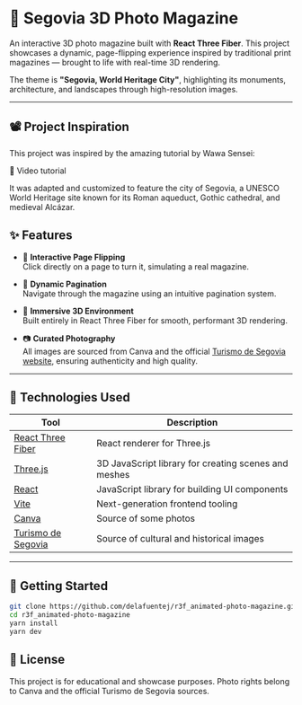 # 📖 Segovia 3D Photo Magazine

An interactive 3D photo magazine built with **React Three Fiber**. This project showcases a dynamic, page-flipping experience inspired by traditional print magazines — brought to life with real-time 3D rendering.

The theme is **"Segovia, World Heritage City"**, highlighting its monuments, architecture, and landscapes through high-resolution images.

---

## 📽️ Project Inspiration

This project was inspired by the amazing tutorial by Wawa Sensei:

🎥 Video tutorial

It was adapted and customized to feature the city of Segovia, a UNESCO World Heritage site known for its Roman aqueduct, Gothic cathedral, and medieval Alcázar.

## ✨ Features

- 📘 **Interactive Page Flipping**  
  Click directly on a page to turn it, simulating a real magazine.

- 🔢 **Dynamic Pagination**  
  Navigate through the magazine using an intuitive pagination system.

- 🌆 **Immersive 3D Environment**  
  Built entirely in React Three Fiber for smooth, performant 3D rendering.

- 📷 **Curated Photography**  
  All images are sourced from Canva and the official [Turismo de Segovia website](https://www.turismodesegovia.com/), ensuring authenticity and high quality.

---

## 🔧 Technologies Used

| Tool                                                        | Description                                          |
| ----------------------------------------------------------- | ---------------------------------------------------- |
| [React Three Fiber](https://docs.pmnd.rs/react-three-fiber) | React renderer for Three.js                          |
| [Three.js](https://threejs.org/)                            | 3D JavaScript library for creating scenes and meshes |
| [React](https://react.dev/)                                 | JavaScript library for building UI components        |
| [Vite](https://vitejs.dev/)                                 | Next-generation frontend tooling                     |
| [Canva](https://www.canva.com/)                             | Source of some photos                                |
| [Turismo de Segovia](https://www.turismodesegovia.com/)     | Source of cultural and historical images             |

---

## 🚀 Getting Started

```bash
git clone https://github.com/delafuentej/r3f_animated-photo-magazine.git
cd r3f_animated-photo-magazine
yarn install
yarn dev
```

## 📄 License

This project is for educational and showcase purposes.
Photo rights belong to Canva and the official Turismo de Segovia sources.

